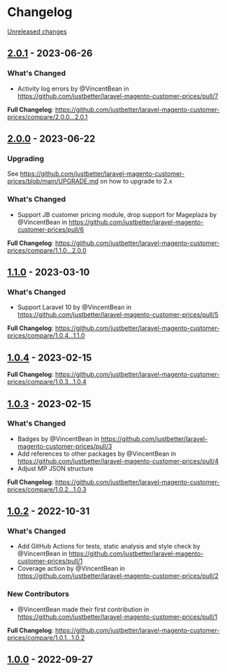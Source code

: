# Changelog 

[Unreleased changes](https://github.com/justbetter/laravel-magento-customer-prices/compare/2.0.1...main)
## [2.0.1](https://github.com/justbetter/laravel-magento-customer-prices/releases/tag/2.0.1) - 2023-06-26

### What's Changed
* Activity log errors by @VincentBean in https://github.com/justbetter/laravel-magento-customer-prices/pull/7


**Full Changelog**: https://github.com/justbetter/laravel-magento-customer-prices/compare/2.0.0...2.0.1

## [2.0.0](https://github.com/justbetter/laravel-magento-customer-prices/releases/tag/2.0.0) - 2023-06-22

### Upgrading

See https://github.com/justbetter/laravel-magento-customer-prices/blob/main/UPGRADE.md on how to upgrade to 2.x

### What's Changed
* Support JB customer pricing module, drop support for Mageplaza by @VincentBean in https://github.com/justbetter/laravel-magento-customer-prices/pull/6


**Full Changelog**: https://github.com/justbetter/laravel-magento-customer-prices/compare/1.1.0...2.0.0

## [1.1.0](https://github.com/justbetter/laravel-magento-customer-prices/releases/tag/1.1.0) - 2023-03-10

### What's Changed
* Support Laravel 10 by @VincentBean in https://github.com/justbetter/laravel-magento-customer-prices/pull/5


**Full Changelog**: https://github.com/justbetter/laravel-magento-customer-prices/compare/1.0.4...1.1.0

## [1.0.4](https://github.com/justbetter/laravel-magento-customer-prices/releases/tag/1.0.4) - 2023-02-15


**Full Changelog**: https://github.com/justbetter/laravel-magento-customer-prices/compare/1.0.3...1.0.4

## [1.0.3](https://github.com/justbetter/laravel-magento-customer-prices/releases/tag/1.0.3) - 2023-02-15

### What's Changed
* Badges by @VincentBean in https://github.com/justbetter/laravel-magento-customer-prices/pull/3
* Add references to other packages by @VincentBean in https://github.com/justbetter/laravel-magento-customer-prices/pull/4
* Adjust MP JSON structure

**Full Changelog**: https://github.com/justbetter/laravel-magento-customer-prices/compare/1.0.2...1.0.3

## [1.0.2](https://github.com/justbetter/laravel-magento-customer-prices/releases/tag/1.0.2) - 2022-10-31

### What's Changed
* Add GitHub Actions for tests, static analysis and style check by @VincentBean in https://github.com/justbetter/laravel-magento-customer-prices/pull/1
* Coverage action by @VincentBean in https://github.com/justbetter/laravel-magento-customer-prices/pull/2

### New Contributors
* @VincentBean made their first contribution in https://github.com/justbetter/laravel-magento-customer-prices/pull/1

**Full Changelog**: https://github.com/justbetter/laravel-magento-customer-prices/compare/1.0.1...1.0.2

## [1.0.0](https://github.com/justbetter/laravel-magento-customer-prices/releases/tag/1.0.0) - 2022-09-27



